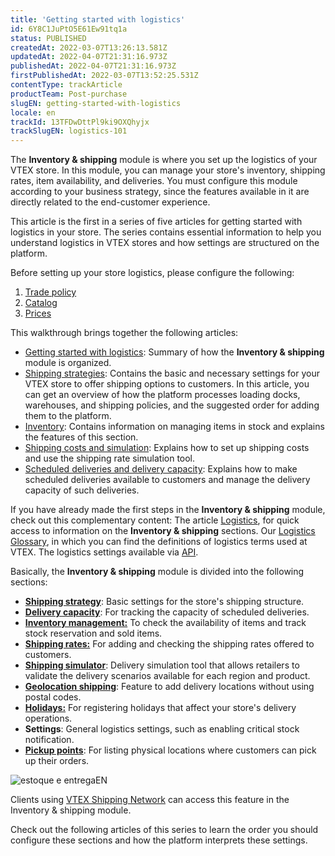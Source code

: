 ```yaml
---
title: 'Getting started with logistics'
id: 6Y8C1JuPtO5E61Ew91tq1a
status: PUBLISHED
createdAt: 2022-03-07T13:26:13.581Z
updatedAt: 2022-04-07T21:31:16.973Z
publishedAt: 2022-04-07T21:31:16.973Z
firstPublishedAt: 2022-03-07T13:52:25.531Z
contentType: trackArticle
productTeam: Post-purchase
slugEN: getting-started-with-logistics
locale: en
trackId: 13TFDwDttPl9ki9OXQhyjx
trackSlugEN: logistics-101
---
```



The **Inventory & shipping** module is where you set up the logistics of your VTEX store. In this module, you can manage your store's inventory, shipping rates, item availability, and deliveries. You must configure this module according to your business strategy, since the features available in it are directly related to the end-customer experience.

This article is the first in a series of five articles for getting started with logistics in your store. The series contains essential information to help you understand logistics in VTEX stores and how settings are structured on the platform.

<div class="alert alert-danger">
Before setting up your store logistics, please configure the following:
<body>
<ol>
<li><a href="https://help.vtex.com/en/tutorial/criar-uma-politica-comercial--563tbcL0TYKEKeOY4IAgAE">Trade policy</li></a>
<li><a href="https://help.vtex.com/en/tracks/catalogo-101--5AF0XfnjfWeopIFBgs3LIQ/3rA2tTpIoEXdv2nzC27zxR">Catalog</li></a>
<li><a href="https://help.vtex.com/en/tracks/precos-101--6f8pwCns3PJHqMvQSugNfP/3N9xYhnampRQOrfaTAOxNu">Prices</li></a>
  </ol>
  </body>
</div>

This walkthrough brings together the following articles:

* [Getting started with logistics](/en/tracks/logistics-101--13TFDwDttPl9ki9OXQhyjx/6Y8C1JuPtO5E61Ew91tq1a): Summary of how the **Inventory & shipping** module is organized.
* [Shipping strategies](/en/tracks/logistics-101--13TFDwDttPl9ki9OXQhyjx/4IPeNztIXsZI4oA5TyES9N): Contains the basic and necessary settings for your VTEX store to offer shipping options to customers. In this article, you can get an overview of how the platform processes loading docks, warehouses, and shipping policies, and the suggested order for adding them to the platform.
* [Inventory](/en/tracks/logistics-101--13TFDwDttPl9ki9OXQhyjx/2XyUVa0UKMyHTmwqyA5Bx6): Contains information on managing items in stock and explains the features of this section.
* [Shipping costs and simulation](/en/tracks/logistics-101--13TFDwDttPl9ki9OXQhyjx/3by48jFhzpZEseYFpH9uVt): Explains how to set up shipping costs and use the shipping rate simulation tool.
* [Scheduled deliveries and delivery capacity](/en/tracks/logistics-101--13TFDwDttPl9ki9OXQhyjx/5TuyqHRCCwYMaDv4r8rZdo): Explains how to make scheduled deliveries available to customers and manage the delivery capacity of such deliveries. 

<div class = "alert alert-info">If you have already made the first steps in the <b>Inventory & shipping</b> module, check out this complementary content:
The article <a href="https://help.vtex.com/en/tutorial/logistics--53udnvI5eBy8DKo8FOjMoP">Logistics</a>, for quick access to information on the <b>Inventory & shipping</b> sections. 
Our <a href="https://help.vtex.com/en/tutorial/logistics-glossary--16DSSiXn548rsidi0A8Hby">Logistics Glossary</a>, in which you can find the definitions of logistics terms used at VTEX.
The logistics settings available via <a href="https://developers.vtex.com/vtex-rest-api/reference/logistics-api-overview">API</a>. 
</div>

Basically, the **Inventory & shipping** module is divided into the following sections:

* **[Shipping strategy](/en/tutorial/shipping-strategy--58vLBDbjYVQzJ6rRc5QNz3)**: Basic settings for the store's shipping structure.  
* **[Delivery capacity](/en/tutorial/managing-delivery-capacity--2y217FQZCjD0I1n62yxVcz)**: For tracking the capacity of scheduled deliveries.
* **[Inventory management:](/en/tutorial/managing-stock-items--tutorials_139)** To check the availability of items and track stock reservation and sold items.
* **[Shipping rates:](/en/tutorial/shipping-rates--1Balpg3rv0854udEPedvMM)</span>** For adding and checking the shipping rates offered to customers.
* **[Shipping simulator](/en/tutorial/shipping-simulation--tutorials_144)**: Delivery simulation tool that allows retailers to validate the delivery scenarios available for each region and product.
* **[Geolocation shipping](/en/tutorial/registering-geolocation--tutorials_138)**: Feature to add delivery locations without using postal codes.
* **[Holidays:](/en/tutorial/registering-holidays--2ItOthSEAoyAmcwsuiO6Yk)** For registering holidays that affect your store's delivery operations. 
* **Settings**: General logistics settings, such as enabling critical stock notification.
* **[Pickup points](/en/tutorial/pickup-points--2fljn6wLjn8M4lJHA6HP3R)**: For listing physical locations where customers can pick up their orders.

![estoque e entregaEN](https://images.ctfassets.net/alneenqid6w5/21rlEVE55jPh2hYBKTn99U/8286563b415555a4ab5e56cb8e6e290c/estoque_e_entregaEN.png)

<div class = "alert alert-info"> Clients using <a href="https://vtex.com/us-en/">VTEX Shipping Network</a> can access this feature in the Inventory & shipping module.
</div>

Check out the following articles of this series to learn the order you should configure these sections and how the platform interprets these settings.

